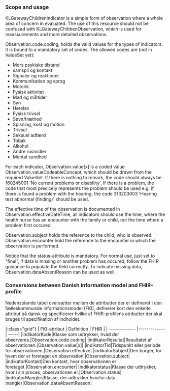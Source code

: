 ### Scope and usage
KLGatewayChildrenIndicator is a simple form of observation where a whole area of concern in evaluated. The use of this resource should not be confused with KLGatewayChildrenObservation, which is used for meassurements and more detailed observations.


 Observation.code.coding, holds the valid values for the types of indicators. It is bound to a mandatory set of codes. The allowed codes are (not in ValueSet yet):
* Mors psykiske tilstand 
* samspil og kontakt
* Signaler og reaktioner
* Kommunikation og sprog
* Motorik
* Fysisk aktivitet
* Mad og måltider
* Syn
* Hørelse
* Fysisk trivsel
* Søvn/træthed
* Spisning, kost og motion
* Trivsel
* Seksuel adfærd
* Tobak
* Alkohol
* Andre rusmidler
* Mental sundhed

For each indicator, Observation.value[x] is a coded value Observation.valueCodeableConcept, which should be drawn from the required ValueSet. If there is nothing to remark, the code should always be 160245001 'No current problems or disability'. If there is a problem, the code that most precicely represents the problem should be used e.g. if there is found a problem with the hearing, the code 313203003 'Hearing test abnormal (finding)' should be used.

The effective time of the observation is documented in Observation.effectiveDateTime, all indicators should use the time, where the health nurse has an encounter with the family or child, not the time where a problem first occured.

Observation.subject holds the reference to the child, who is observed. Observation.encounter hold the reference to the encounter in which the observation is performed.

Notice that the status-attribute is mandatory. For normal use, just set to "final", if data is missing or another problem has occured, follow the FHIR guidance to populate the field correctly. To indicate missing data, Observation.dataAbsentReason can be used as well. 

### Conversions between Danish information model and FHIR-profile

Nedenstående tabel oversætter mellem de attributter der er defineret i den fælleskommunale informationsmodel (FKI), definerer kort den enkelte attribut på dansk og specificerer hvilke af FHIR-profilens atributter der skal bruges til specifikation af indholdet. 

{:class="grid"}
|   FKI-attribut      | Definition        | FHIR  |
| ------------- |-------------| -----|
|indikatorKode|Klasse som udtrykker, hvad der observeres.|Observation.code.coding|
|indikatorResultat|Resultatet af observationen.|Observation.value[x]|
|indikatorTid|Tidspunkt eller periode for observationen.|Observation.effective|
|indikatorSubjekt|Den borger, for hvem der er foretaget en observation.|Observation.subject|
|indikatorKontakt|Den kontakt, hvor observationen er foretaget.|Observation.encounter|
|indikatorstatus|Klasse der udtrykker, hvor i sin proces, observationen er.|Observation.status|
|indikatorMangler|Klasse, der udtrykker hvorfor data mangler|Observation.dataAbsentReason|
